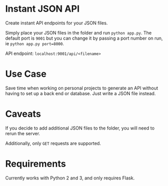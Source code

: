 # Instant JSON API

Create instant API endpoints for your JSON files.

Simply place your JSON files in the folder and run `python app.py`. The default port is `9001` but you can change it by passing a port number on run, ie `python app.py port=8000`.

API endpoint: `localhost:9001/api/<filename>`

# Use Case

Save time when working on personal projects to generate an API without having to set up a back end or database. Just write a JSON file instead.

# Caveats

If you decide to add additional JSON files to the folder, you will need to rerun the server.

Additionally, only `GET` requests are supported.

# Requirements

Currently works with Python 2 and 3, and only requires Flask.

